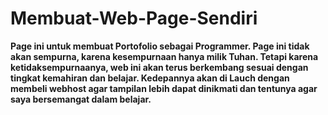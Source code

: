 # Membuat-Web-Page-Sendiri
<strong>Page ini untuk membuat Portofolio sebagai Programmer. Page ini tidak akan sempurna, karena kesempurnaan hanya milik Tuhan.
Tetapi karena ketidaksempurnaanya, web ini akan terus berkembang sesuai dengan tingkat kemahiran dan belajar. Kedepannya akan di Lauch dengan membeli webhost agar tampilan lebih dapat dinikmati dan tentunya agar saya bersemangat dalam belajar.</strong>
